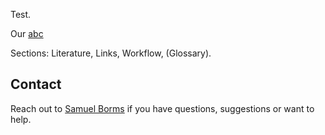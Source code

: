 
Test.

Our [abc](https://ssrn.com/abstract=3067734)

Sections: Literature, Links, Workflow, (Glossary).

## Contact

Reach out to [Samuel Borms](mailto:borms_sam@hotmail.com) if you have questions, suggestions or want to help.

